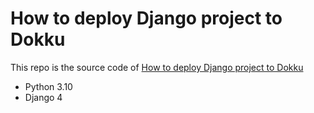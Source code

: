 # How to deploy Django project to Dokku

This repo is the source code of [How to deploy Django project to Dokku](https://www.accordbox.com/blog/how-deploy-django-project-dokku/)

* Python 3.10
* Django 4

